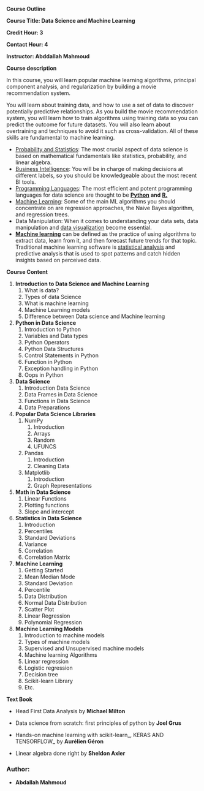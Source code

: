 **Course Outline**

**Course Title: Data Science and Machine Learning**

**Credit Hour: 3**

**Contact Hour: 4**

**Instructor: Abddallah Mahmoud**

**Course description**

In this course, you will learn popular machine learning algorithms, principal component analysis, and regularization by building a movie recommendation system.

You will learn about training data, and how to use a set of data to discover potentially predictive relationships. As you build the movie recommendation system, you will learn how to train algorithms using training data so you can predict the outcome for future datasets. You will also learn about overtraining and techniques to avoid it such as cross-validation. All of these skills are fundamental to machine learning.

- [Probability and Statistics](https://www.simplilearn.com/tutorials/statistics-tutorial): The most crucial aspect of data science is based on mathematical fundamentals like statistics, probability, and linear algebra.
- [Business Intelligence](https://www.simplilearn.com/what-is-business-intelligence-article): You will be in charge of making decisions at different labels, so you should be knowledgeable about the most recent BI tools.
- [Programming Languages](https://www.simplilearn.com/best-programming-languages-start-learning-today-article): The most efficient and potent programming languages for data science are thought to be [**Python**](https://www.simplilearn.com/learn-the-basics-of-python-article) **and** [**R.**](https://www.simplilearn.com/how-to-learn-r-programming-article)
- [Machine Learning](https://www.simplilearn.com/tutorials/machine-learning-tutorial/what-is-machine-learning): Some of the main ML algorithms you should concentrate on are regression approaches, the Naive Bayes algorithm, and regression trees.
- Data Manipulation: When it comes to understanding your data sets, data manipulation and [data visualization](https://www.simplilearn.com/data-visualization-article) become essential.
- [**Machine learning**](https://www.simplilearn.com/tutorials/machine-learning-tutorial/what-is-machine-learning) can be defined as the practice of using algorithms to extract data, learn from it, and then forecast future trends for that topic. Traditional machine learning software is [statistical analysis](https://www.simplilearn.com/what-is-statistical-analysis-article) and predictive analysis that is used to spot patterns and catch hidden insights based on perceived data.

**Course Content**

1. **Introduction to Data Science and Machine Learning**
    1. What is data?
    2. Types of data Science
    3. What is machine learning
    4. Machine Learning models
    5. Difference between Data science and Machine learning
2. **Python in Data Science**
    1. Introduction to Python
    2. Variables and Data types
    3. Python Operators
    4. Python Data Structures
    5. Control Statements in Python
    6. Function in Python
    7. Exception handling in Python
    8. Oops in Python
3. **Data Science**
    1. Introduction Data Science
    2. Data Frames in Data Science
    3. Functions in Data Science
    4. Data Preparations
4. **Popular Data Science Libraries**
    1. NumPy
        1. Introduction
        2. Arrays
        3. Random
        4. UFUNCS
    2. Pandas
        1. Introduction
        2. Cleaning Data
    3. Matplotlib
        1. Introduction
        2. Graph Representations
5. **Math in Data Science**
    1. Linear Functions
    2. Plotting functions
    3. Slope and intercept
6. **Statistics in Data Science**
    1. Introduction
    2. Percentiles
    3. Standard Deviations
    4. Variance
    5. Correlation
    6. Correlation Matrix
7. **Machine Learning**
    1. Getting Started
    2. Mean Median Mode
    3. Standard Deviation
    4. Percentile
    5. Data Distribution
    6. Normal Data Distribution
    7. Scatter Plot
    8. Linear Regression
    9. Polynomial Regression
8. **Machine Learning Models**
    1. Introduction to machine models
    2. Types of machine models
    3. Supervised and Unsupervised machine models
    4. Machine learning Algorithms
    5. Linear regression
    6. Logistic regression
    7. Decision tree
    8. Scikit-learn Library
    9. Etc.

**Text Book**

- Head First Data Analysis by **Michael Milton**

- Data science from scratch: first principles of python by **Joel Grus**
- Hands-on machine learning with scikit-learn_, KERAS AND TENSORFLOW_ by **Aurélien Géron**
- Linear algebra done right by **Sheldon Axler**

### Author:
- **Abdallah Mahmoud**
